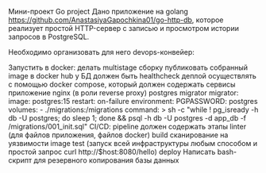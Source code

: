Мини-проект Go project
Дано приложение на golang https://github.com/AnastasiyaGapochkina01/go-http-db, которое реализует простой HTTP-сервер с записью и просмотром истории запросов в PostgreSQL.

Необходимо организовать для него devops-конвейер:

Запустить в docker:
делать multistage сборку
публиковать собранный image в docker hub
у БД должен быть healthcheck
деплой осуществлять с помощью docker compose, который должен содержать сервисы
приложение
nginx (в роли reverse proxy)
postgres
migrator
migrator:
  image: postgres:15
  restart: on-failure
  environment:
    PGPASSWORD: postgres
  volumes:
    - ./migrations:/migrations
  command: >
    sh -c "while ! pg_isready -h db -U postgres; do sleep 1; done && psql -h db -U postgres -d app_db -f /migrations/001_init.sql"
CI/CD:
pipeline должен содержать этапы
linter (для файлов приложения, файлов docker)
build
сканирование на уязвимости image
test (запуск всей инфраструктуры любым способом и простой запрос curl http://$host:8080/hello)
deploy
Написать bash-скрипт для резервного копирования базы данных
